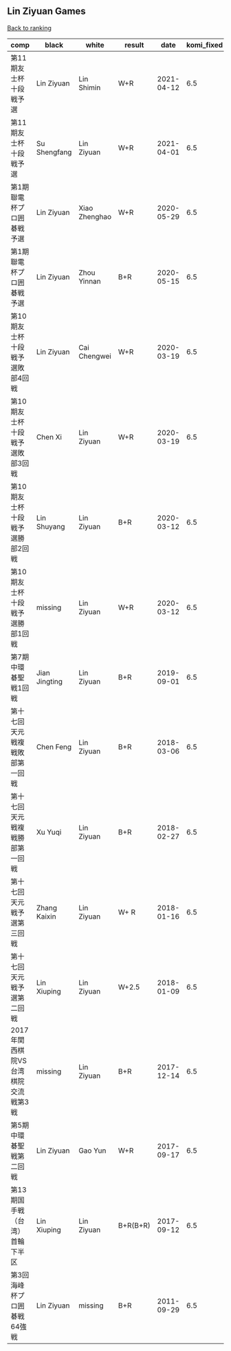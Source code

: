 ## Lin Ziyuan Games

[Back to ranking](../../index.md)




| **comp** | **black** | **white** | **result** | **date** | **komi_fixed** | **kifu** | 
| --- | --- | --- | --- | --- | --- | --- |
| 第11期友士杯十段戦予選 | Lin Ziyuan | Lin Shimin | W+R | 2021-04-12 | 6.5 | [Kifu](https://kifudepot.net/kifucontents.php?id=d4d2aNvO3h%2F7AFfPuHuauw%3D%3D) | 
| 第11期友士杯十段戦予選 | Su Shengfang | Lin Ziyuan | W+R | 2021-04-01 | 6.5 | [Kifu](https://kifudepot.net/kifucontents.php?id=SMle0L7DBJOOEzz9WTfIkg%3D%3D) | 
| 第1期聯電杯プロ囲碁戦予選 | Lin Ziyuan | Xiao Zhenghao | W+R | 2020-05-29 | 6.5 | [Kifu](https://kifudepot.net/kifucontents.php?id=LrTym2fqz1KDbkMtMq9ALw%3D%3D) | 
| 第1期聯電杯プロ囲碁戦予選 | Lin Ziyuan | Zhou Yinnan | B+R | 2020-05-15 | 6.5 | [Kifu](https://kifudepot.net/kifucontents.php?id=fp6dBmad0dDFFO9R0VyIFA%3D%3D) | 
| 第10期友士杯十段戦予選敗部4回戦 | Lin Ziyuan | Cai Chengwei | W+R | 2020-03-19 | 6.5 | [Kifu](https://kifudepot.net/kifucontents.php?id=na5x3NL%2BBwN%2FCRyQ7SLMLw%3D%3D) | 
| 第10期友士杯十段戦予選敗部3回戦 | Chen Xi | Lin Ziyuan | W+R | 2020-03-19 | 6.5 | [Kifu](https://kifudepot.net/kifucontents.php?id=DnDP%2BkBYwIPmnFYYPXN9RQ%3D%3D) | 
| 第10期友士杯十段戦予選勝部2回戦 | Lin Shuyang | Lin Ziyuan | B+R | 2020-03-12 | 6.5 | [Kifu](https://kifudepot.net/kifucontents.php?id=42IdYkbx%2BOHq7S5cHM3AyA%3D%3D) | 
| 第10期友士杯十段戦予選勝部1回戦 | missing | Lin Ziyuan | W+R | 2020-03-12 | 6.5 | [Kifu](https://kifudepot.net/kifucontents.php?id=LtXgxt%2FhtNCP1t305Z%2B6oQ%3D%3D) | 
| 第7期中環碁聖戦1回戦 | Jian Jingting | Lin Ziyuan | B+R | 2019-09-01 | 6.5 | [Kifu](https://kifudepot.net/kifucontents.php?id=mh6YU4n2M8Mh1INcExyK2g%3D%3D) | 
| 第十七回天元戦複戦敗部第一回戦 | Chen Feng | Lin Ziyuan | B+R | 2018-03-06 | 6.5 | [Kifu](https://kifudepot.net/kifucontents.php?id=h8b9un965wsM%2FwBXH0zYpA%3D%3D) | 
| 第十七回天元戦複戦勝部第一回戦 | Xu Yuqi | Lin Ziyuan | B+R | 2018-02-27 | 6.5 | [Kifu](https://kifudepot.net/kifucontents.php?id=T%2B60muDAECeDPnh2zB%2Fjqw%3D%3D) | 
| 第十七回天元戦予選第三回戦 | Zhang Kaixin | Lin Ziyuan | W+ R | 2018-01-16 | 6.5 | [Kifu](https://kifudepot.net/kifucontents.php?id=zA2zEPE5BEomlVnUrR8xWw%3D%3D) | 
| 第十七回天元戦予選第二回戦 | Lin Xiuping | Lin Ziyuan | W+2.5 | 2018-01-09 | 6.5 | [Kifu](https://kifudepot.net/kifucontents.php?id=BAnKpo7iGQT7LKpLkbpJwQ%3D%3D) | 
| 2017年関西棋院VS台湾棋院交流戦第3戦 | missing | Lin Ziyuan | B+R | 2017-12-14 | 6.5 | [Kifu](https://kifudepot.net/kifucontents.php?id=SFs1CMpdxLK4DSwXye%2FNxQ%3D%3D) | 
| 第5期中環碁聖戦第二回戦 | Lin Ziyuan | Gao Yun | W+R | 2017-09-17 | 6.5 | [Kifu](https://kifudepot.net/kifucontents.php?id=xs5TVKJF81dI7SR4fVMtfg%3D%3D) | 
| 第13期国手戦（台湾）首輪下半区 | Lin Xiuping | Lin Ziyuan | B+R(B+R) | 2017-09-12 | 6.5 | [Kifu](https://kifudepot.net/kifucontents.php?id=XOIZ2YAOBNs06sZByEjKCw%3D%3D) | 
| 第3回海峰杯プロ囲碁戦64強戦 | Lin Ziyuan | missing | B+R | 2011-09-29 | 6.5 | [Kifu](https://kifudepot.net/kifucontents.php?id=HEfdTKCnTyDSXPjhpIHq%2BQ%3D%3D) |




